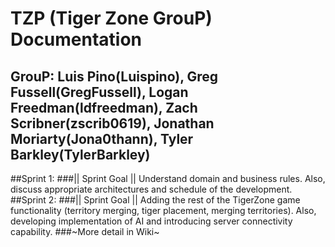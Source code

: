 TZP (Tiger Zone GrouP) Documentation
===========================
GrouP:  Luis Pino(Luispino), Greg Fussell(GregFussell), Logan Freedman(ldfreedman), Zach Scribner(zscrib0619), Jonathan Moriarty(Jona0thann), Tyler Barkley(TylerBarkley)
----------------------------------------------------------------------------------------------------------------------------------------
##Sprint 1:
###|| Sprint Goal ||
Understand domain and business rules.  Also, discuss appropriate architectures and schedule of the development.
##Sprint 2:
###|| Sprint Goal ||
Adding the rest of the TigerZone game functionality (territory merging, tiger placement, merging territories). Also, developing implementation of AI and introducing server connectivity capability.
###~More detail in Wiki~



